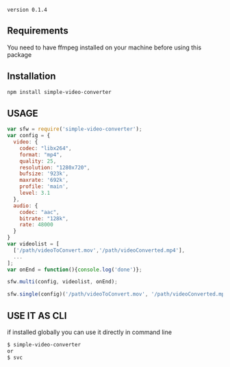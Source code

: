 `version 0.1.4`

## Requirements

You need to have ffmpeg installed on your machine before using this package

## Installation

```bash
npm install simple-video-converter
```

## USAGE

```javascript
var sfw = require('simple-video-converter');
var config = {
  video: {
    codec: "libx264",
    format: "mp4",
    quality: 25,
    resolution: "1280x720",
    bufsize: '923k',
    maxrate: '692k',
    profile: 'main',
    level: 3.1
  },
  audio: {
    codec: "aac",
    bitrate: "128k",
    rate: 48000
  }
}
var videolist = [
  ['/path/videoToConvert.mov','/path/videoConverted.mp4'],
  ...
];
var onEnd = function(){console.log('done')};

sfw.multi(config, videolist, onEnd);

sfw.single(config)('/path/videoToConvert.mov', '/path/videoConverted.mp4', onEnd);
```

## USE IT AS CLI
if installed globally you can use it directly in command line

```bash
$ simple-video-converter
or
$ svc
```